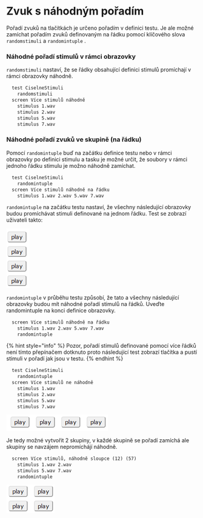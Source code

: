 # Zvuk s náhodným pořadím

Pořadí zvuků na tlačítkách je určeno pořadím v definici testu. Je ale možné zamíchat pořadím zvuků definovaným na řádku pomocí klíčového slova `randomstimuli` a `randomintuple` .

### Náhodné pořadí stimulů v rámci obrazovky

`randomstimuli` nastaví, že se řádky obsahující definici stimulů promíchají v rámci obrazovky náhodně.

```text
  test CiselneStimuli
    randomstimuli
  screen Více stimulů náhodně
    stimulus 1.wav 
    stimulus 2.wav 
    stimulus 5.wav 
    stimulus 7.wav
```

### 

### Náhodné pořadí zvuků ve skupině \(na řádku\)

Pomocí `randomintuple` buď na začátku definice testu nebo v rámci obrazovky po definici stimulu a tasku je možné určit, že soubory v rámci jednoho řádku stimulu je možno náhodně zamíchat.

```text
  test CiselneStimuli
    randomintuple
  screen Více stimulů náhodně na řádku
    stimulus 1.wav 2.wav 5.wav 7.wav
```

`randomintuple` na začátku testu nastaví, že všechny následující obrazovky budou promíchávat stimuli definované na jednom řádku. Test se zobrazí uživateli takto:

![Ka&#x17E;d&#xFD; stimul m&#xE1; jedno tla&#x10D;&#xED;tko, nicm&#xE9;n&#x11B; prvn&#xED; tla&#x10D;&#xED;tko m&#xE1; 25% pravd&#x11B;podobnost, &#x17E;e p&#x159;ehraje 1.wav](../.gitbook/assets/image%20%289%29.png)

`randomintuple` v průběhu testu způsobí, že tato a všechny následující obrazovky budou mít náhodné pořadí stimulů na řádků. Uveďte randomintuple na konci definice obrazovky.

```text
  screen Více stimulů náhodně na řádku
    stimulus 1.wav 2.wav 5.wav 7.wav
    randomintuple
```

{% hint style="info" %}
Pozor, pořadí stimulů definované pomocí více řádků není tímto přepínačem dotknuto proto následující test zobrazí tlačítka a pustí stimuli v pořadí jak jsou v testu.
{% endhint %}

```text
  test CiselneStimuli
    randomintuple
  screen Více stimulů ne náhodně
    stimulus 1.wav 
    stimulus 2.wav 
    stimulus 5.wav 
    stimulus 7.wav
```

![Tla&#x10D;&#xED;tka pou&#x161;t&#xED; zvuky v po&#x159;ad&#xED; 1.wav, 2.wav, 5.wav, 7.wav](../.gitbook/assets/image%20%2811%29.png)

Je tedy možné vytvořit 2 skupiny, v každé skupině se pořadí zamíchá ale skupiny se navzájem nepromíchájí náhodně.

```text
  screen Více stimulů, náhodně sloupce (12) (57)
    stimulus 1.wav 2.wav 
    stimulus 5.wav 7.wav    
    randomintuple
```

![V prvn&#xED;m sloupci tla&#x10D;&#xED;tka p&#x159;ehraj&#xED; zvuky 1 a 2 po&#x159;ad&#xED; n&#xE1;hodn&#xE9;, druh&#xFD; sloupce obdobn&#x11B; pro zvuky 5 a 7](../.gitbook/assets/image%20%2814%29.png)





